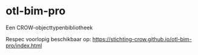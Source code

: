 # otl-bim-pro
Een CROW-objecttypenbibliotheek

Respec voorlopig beschikbaar op: https://stichting-crow.github.io/otl-bim-pro/index.html
